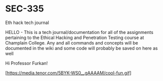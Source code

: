 # SEC-335
Eth hack tech journal

HELLO - This is a tech journal/documentation for all of the assignments pertaining to the Ethical Hacking and Penetration Testing course at Champlain College. 
Any and all commands and concepts will be documented in the wiki and some code will probably be saved on here as well

Hi Professor Furkan!


[https://media.tenor.com/5BYK-WS0__gAAAAM/cool-fun.gif]
